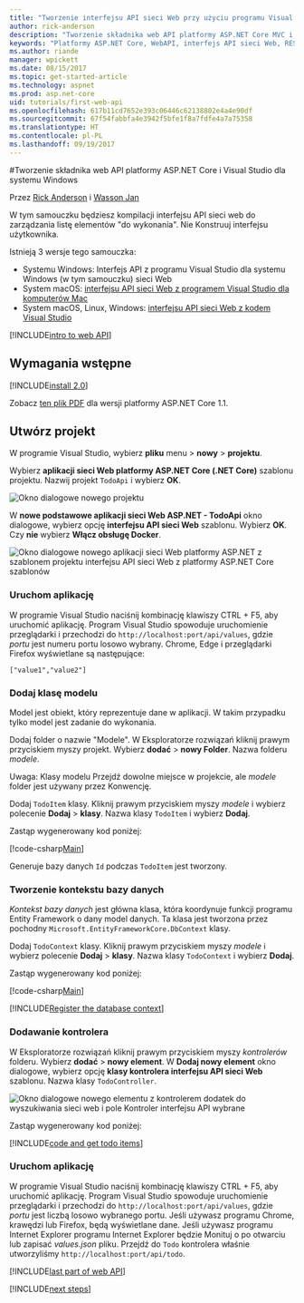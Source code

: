 ```yaml
---
title: "Tworzenie interfejsu API sieci Web przy użyciu programu Visual Studio i ASP.NET Core dla systemu Windows"
author: rick-anderson
description: "Tworzenie składnika web API platformy ASP.NET Core MVC i Visual Studio dla systemu Windows"
keywords: "Platformy ASP.NET Core, WebAPI, interfejs API sieci Web, REST, HTTP, usługi, usługa HTTP"
ms.author: riande
manager: wpickett
ms.date: 08/15/2017
ms.topic: get-started-article
ms.technology: aspnet
ms.prod: asp.net-core
uid: tutorials/first-web-api
ms.openlocfilehash: 617b11cd7652e393c06446c62138802e4a4e90df
ms.sourcegitcommit: 67f54fabbfa4e3942f5bfe1f8a7fdfe4a7a75358
ms.translationtype: HT
ms.contentlocale: pl-PL
ms.lasthandoff: 09/19/2017
---
```

#<a name="create-a-web-api-with-aspnet-core-and-visual-studio-for-windows"></a>Tworzenie składnika web API platformy ASP.NET Core i Visual Studio dla systemu Windows

Przez [Rick Anderson](https://twitter.com/RickAndMSFT) i [Wasson Jan](https://github.com/mikewasson)

W tym samouczku będziesz kompilacji interfejsu API sieci web do zarządzania listę elementów "do wykonania". Nie Konstruuj interfejsu użytkownika.

Istnieją 3 wersje tego samouczka:

* Systemu Windows: Interfejs API z programu Visual Studio dla systemu Windows (w tym samouczku) sieci Web
* System macOS: [interfejsu API sieci Web z programem Visual Studio dla komputerów Mac](xref:tutorials/first-web-api-mac)
* System macOS, Linux, Windows: [interfejsu API sieci Web z kodem Visual Studio](xref:tutorials/web-api-vsc)

<!-- WARNING: The code AND images in this doc are used by uid: tutorials/web-api-vsc, tutorials/first-web-api-mac and tutorials/first-web-api. If you change any code/images in this tutorial, update uid: tutorials/web-api-vsc -->

[!INCLUDE[intro to web API](../includes/webApi/intro.md)]

## <a name="prerequisites"></a>Wymagania wstępne

[!INCLUDE[install 2.0](../includes/install2.0.md)]

Zobacz [ten plik PDF](https://github.com/aspnet/Docs/blob/master/aspnetcore/tutorials/first-web-api/_static/_webAPI.pdf) dla wersji platformy ASP.NET Core 1.1.

## <a name="create-the-project"></a>Utwórz projekt

W programie Visual Studio, wybierz **pliku** menu > **nowy** > **projektu**.

Wybierz **aplikacji sieci Web platformy ASP.NET Core (.NET Core)** szablonu projektu. Nazwij projekt `TodoApi` i wybierz **OK**.

![Okno dialogowe nowego projektu](first-web-api/_static/new-project.png)

W **nowe podstawowe aplikacji sieci Web ASP.NET - TodoApi** okno dialogowe, wybierz opcję **interfejsu API sieci Web** szablonu. Wybierz **OK**. Czy **nie** wybierz **Włącz obsługę Docker**.

![Okno dialogowe nowego aplikacji sieci Web platformy ASP.NET z szablonem projektu interfejsu API sieci Web z platformy ASP.NET Core szablonów](first-web-api/_static/web-api-project.png)

### <a name="launch-the-app"></a>Uruchom aplikację

W programie Visual Studio naciśnij kombinację klawiszy CTRL + F5, aby uruchomić aplikację. Program Visual Studio spowoduje uruchomienie przeglądarki i przechodzi do `http://localhost:port/api/values`, gdzie *portu* jest numeru portu losowo wybrany. Chrome, Edge i przeglądarki Firefox wyświetlane są następujące:

```
["value1","value2"]
``` 

### <a name="add-a-model-class"></a>Dodaj klasę modelu

Model jest obiekt, który reprezentuje dane w aplikacji. W takim przypadku tylko model jest zadanie do wykonania.

Dodaj folder o nazwie "Modele". W Eksploratorze rozwiązań kliknij prawym przyciskiem myszy projekt. Wybierz **dodać** > **nowy Folder**. Nazwa folderu *modele*.

Uwaga: Klasy modelu Przejdź dowolne miejsce w projekcie, ale *modele* folder jest używany przez Konwencję.

Dodaj `TodoItem` klasy. Kliknij prawym przyciskiem myszy *modele* i wybierz polecenie **Dodaj** > **klasy**. Nazwa klasy `TodoItem` i wybierz **Dodaj**.

Zastąp wygenerowany kod poniżej:

[!code-csharp[Main](first-web-api/sample/TodoApi/Models/TodoItem.cs)]

Generuje bazy danych `Id` podczas `TodoItem` jest tworzony.

### <a name="create-the-database-context"></a>Tworzenie kontekstu bazy danych

*Kontekst bazy danych* jest główna klasa, która koordynuje funkcji programu Entity Framework o dany model danych. Ta klasa jest tworzona przez pochodny `Microsoft.EntityFrameworkCore.DbContext` klasy.

Dodaj `TodoContext` klasy. Kliknij prawym przyciskiem myszy *modele* i wybierz polecenie **Dodaj** > **klasy**. Nazwa klasy `TodoContext` i wybierz **Dodaj**.

Zastąp wygenerowany kod poniżej:

[!code-csharp[Main](first-web-api/sample/TodoApi/Models/TodoContext.cs)]

[!INCLUDE[Register the database context](../includes/webApi/register_dbContext.md)]

### <a name="add-a-controller"></a>Dodawanie kontrolera

W Eksploratorze rozwiązań kliknij prawym przyciskiem myszy *kontrolerów* folderu. Wybierz **dodać** > **nowy element**. W **Dodaj nowy element** okno dialogowe, wybierz opcję **klasy kontrolera interfejsu API sieci Web** szablonu. Nazwa klasy `TodoController`.

![Okno dialogowe nowego elementu z kontrolerem dodatek do wyszukiwania sieci web i pole Kontroler interfejsu API wybrane](first-web-api/_static/new_controller.png)

Zastąp wygenerowany kod poniżej:

[!INCLUDE[code and get todo items](../includes/webApi/getTodoItems.md)]
  
### <a name="launch-the-app"></a>Uruchom aplikację

W programie Visual Studio naciśnij kombinację klawiszy CTRL + F5, aby uruchomić aplikację. Program Visual Studio spowoduje uruchomienie przeglądarki i przechodzi do `http://localhost:port/api/values`, gdzie *portu* jest liczbą losowo wybranego portu. Jeśli używasz programu Chrome, krawędzi lub Firefox, będą wyświetlane dane. Jeśli używasz programu Internet Explorer programu Internet Explorer będzie Monituj o po otwarciu lub zapisać *values.json* pliku. Przejdź do `Todo` kontrolera właśnie utworzyliśmy `http://localhost:port/api/todo`.

[!INCLUDE[last part of web API](../includes/webApi/end.md)]

[!INCLUDE[next steps](../includes/webApi/next.md)]

